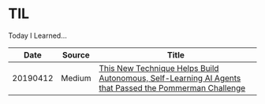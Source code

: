 # TIL
Today I Learned...

| Date     | Source | Title | 
|----------|--------|-------|
| 20190412 | Medium | [This New Technique Helps Build Autonomous, Self-Learning AI Agents that Passed the Pommerman Challenge](/20190412.md) |
